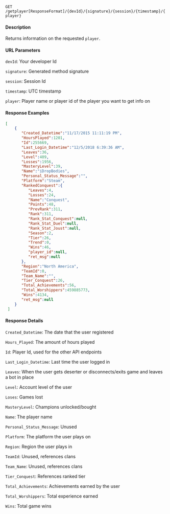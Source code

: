 `GET` `/getplayer[ResponseFormat]/{devId}/{signature}/{session}/{timestamp}/{player}`

#### Description
Returns information on the requested `player`.

#### URL Parameters
`devId`: Your developer Id

`signature`: Generated method signature

`session`: Session Id

`timestamp`: UTC timestamp

`player`: Player name or player id of the player you want to get info on

#### Response Examples
```json
[
    {
       "Created_Datetime":"11/17/2015 11:11:19 PM",
       "HoursPlayed":1201,
       "Id":255669,
       "Last_Login_Datetime":"12/5/2018 6:39:36 AM",
       "Leaves":36,
       "Level":409,
       "Losses":1956,
       "MasteryLevel":39,
       "Name":"iDropBodies",
       "Personal_Status_Message":"",
       "Platform":"Steam",
       "RankedConquest":{
          "Leaves":4,
          "Losses":24,
          "Name":"Conquest",
          "Points":48,
          "PrevRank":311,
          "Rank":311,
          "Rank_Stat_Conquest":null,
          "Rank_Stat_Duel":null,
          "Rank_Stat_Joust":null,
          "Season":2,
          "Tier":26,
          "Trend":0,
          "Wins":46,
          "player_id":null,
          "ret_msg":null
       },
       "Region":"North America",
       "TeamId":0,
       "Team_Name":"",
       "Tier_Conquest":26,
       "Total_Achievements":56,
       "Total_Worshippers":459885773,
       "Wins":4134,
       "ret_msg":null
    }
 ]
```

#### Response Details
`Created_Datetime`: The date that the user registered

`Hours_Played`: The amount of hours played

`Id`: Player Id, used for the other API endpoints

`Last_Login_Datetime`: Last time the user logged in

`Leaves`: When the user gets deserter or disconnects/exits game and leaves a bot in place

`Level`: Account level of the user

`Loses`: Games lost

`MasteryLevel`: Champions unlocked/bought

`Name`: The player name

`Personal_Status_Message`: Unused

`Platform`: The platform the user plays on

`Region`: Region the user plays in

`TeamId`: Unused, references clans

`Team_Name`: Unused, references clans

`Tier_Conquest`: References ranked tier

`Total_Achievements`: Achievements earned by the user

`Total_Worshippers`: Total experience earned

`Wins`: Total game wins
